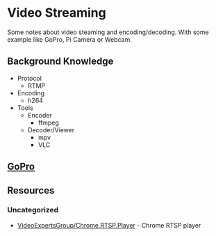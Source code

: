 # Video Streaming

Some notes about video steaming and encoding/decoding. With some example like GoPro, Pi Camera or Webcam.

## Background Knowledge

* Protocol
  * RTMP
* Encoding
  * h264
* Tools
  * Encoder
    * ffmpeg
  * Decoder/Viewer
    * mpv
    * VLC

## [GoPro](GoPro)

## Resources

### Uncategorized

* [VideoExpertsGroup/Chrome.RTSP.Player](https://github.com/VideoExpertsGroup/Chrome.RTSP.Player) - Chrome RTSP player

